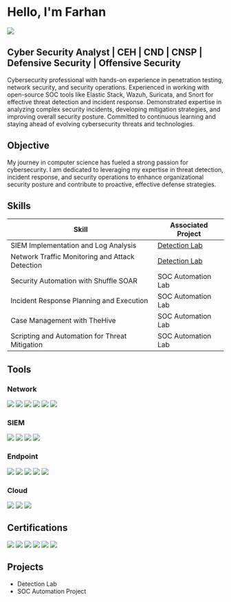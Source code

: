 # Hello, I'm Farhan
<a href="https://www.linkedin.com/in/mohammedfarhanaslam/"><img src="https://img.shields.io/badge/-LinkedIn-0072b1?&style=for-the-badge&logo=linkedin&logoColor=white" /></a>

## Cyber Security Analyst | CEH | CND | CNSP | Defensive Security | Offensive Security

Cybersecurity professional with hands-on experience in penetration testing, network security, and security operations. Experienced in working with open-source SOC tools like Elastic Stack, Wazuh, Suricata, and Snort for effective threat detection and incident response. Demonstrated expertise in analyzing complex security incidents, developing mitigation strategies, and improving overall security posture. Committed to continuous learning and staying ahead of evolving cybersecurity threats and technologies.

## Objective

My journey in computer science has fueled a strong passion for cybersecurity. I am dedicated to leveraging my expertise in threat detection, incident response, and security operations to enhance organizational security posture and contribute to proactive, effective defense strategies.

## Skills

| Skill                                         | Associated Project         |
|-----------------------------------------------|----------------------------|
| SIEM Implementation and Log Analysis          | <a href="https://google.com">Detection Lab</a>|
| Network Traffic Monitoring and Attack Detection | <a href="https://google.com">Detection Lab</a>|
| Security Automation with Shuffle SOAR         | SOC Automation Lab|
| Incident Response Planning and Execution      | SOC Automation Lab|
| Case Management with TheHive                  | SOC Automation Lab|
| Scripting and Automation for Threat Mitigation | SOC Automation Lab|

## Tools

### Network
<div>
    <img src="https://img.shields.io/badge/-Splunk-000000?&style=for-the-badge&logo=Splunk&logoColor=white" />      
    <img src="https://img.shields.io/badge/-Snort-FF6C3C?&style=for-the-badge&logo=snort&logoColor=white" />
    <img src="https://img.shields.io/badge/-Zeek-777BB4?&style=for-the-badge&logo=Zeek&logoColor=white" />
    <img src="https://img.shields.io/badge/-Suricata-EF3B2D?&style=for-the-badge&logo=Suricata&logoColor=white" />
    <img src="https://img.shields.io/badge/-ntopng-0088CC?&style=for-the-badge&logo=ntopng&logoColor=white" />
    <img src="https://img.shields.io/badge/-OpenNMS-007B6E?&style=for-the-badge&logo=opennms&logoColor=white" />
</div>

### SIEM
<div>
    <img src="https://img.shields.io/badge/-TheHive-0B223F?&style=for-the-badge&logo=TheHiveProject&logoColor=white" />
    <img src="https://img.shields.io/badge/-Wazuh-008080?&style=for-the-badge&logo=wazuh&logoColor=white" />
    <img src="https://img.shields.io/badge/-ELK_Stack-005571?&style=for-the-badge&logo=Elastic&logoColor=white" />
    <img src="https://img.shields.io/badge/-Graylog-3A2D5C?&style=for-the-badge&logo=graylog&logoColor=white" />
</div>

### Endpoint
<div>
    <img src="https://img.shields.io/badge/-OSSEC-007ACC?&style=for-the-badge&logo=ossec&logoColor=white" />
    <img src="https://img.shields.io/badge/-Wazuh-008080?&style=for-the-badge&logo=wazuh&logoColor=white" />
    <img src="https://img.shields.io/badge/-SecurityOnion-FF3C00?&style=for-the-badge&logo=securityonion&logoColor=white" />
    <img src="https://img.shields.io/badge/-OpenEDR-4A90E2?&style=for-the-badge" />
    <img src="https://img.shields.io/badge/-Velociraptor-4B275F?&style=for-the-badge&logo=velociraptor&logoColor=white" />
</div>

### Cloud
<div>
    <img src="https://img.shields.io/badge/-Cloud_Custodian-2F855A?&style=for-the-badge" />
    <img src="https://img.shields.io/badge/-ScoutSuite-3182CE?&style=for-the-badge" />
    <img src="https://img.shields.io/badge/-Prowler-805AD5?&style=for-the-badge" />
</div>

## Certifications
<div>
    <img src="https://img.shields.io/badge/-CEH-ff0015?&style=for-the-badge&logo=EC-Council&logoColor=white" />
    <img src="https://img.shields.io/badge/-CND-ff1f31?&style=for-the-badge&logo=EC-Council&logoColor=white" />
    <img src="https://img.shields.io/badge/-CNSP-4C51BF?&style=for-the-badge" />
    <img src="https://img.shields.io/badge/-Cloud_Security_Assessment-3182CE?&style=for-the-badge" />
    <img src="https://img.shields.io/badge/-Vulnerability_Management-006400?&style=for-the-badge" />
    <img src="https://img.shields.io/badge/-Threat_Intelligence_Analyst-2D3748?&style=for-the-badge" />
</div>

## Projects
- Detection Lab
- SOC Automation Project
